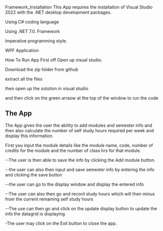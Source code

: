 Framework_Installation This App requires the installation of Visual Studio 2022 with the .NET desktop development packages.

Using C# coding language

Using .NET 7.0. Framework

Imperative programming style.

WPF Application

How To Run App First off Open up visual studio.

Download the zip folder from github

extract all the files

then open up the solution in visual studio

and then click on the green arraow at the top of the window to run the code

## The App

The App gives the user the ability to add modules and semester info and then also calculate the number of self study hours required per week and display this information.

First you input the module details like the module name, code, number of credits for the module and the number of class hrs for that module.

--The user is then able to save the info by clicking the Add module button.

--the user can also then input and save semester info by entering the info and clicking the save button

--the user can go to the display window and display the entered info

--The user can also then go and record study hours which will then minus from the current remaining self study hours

--The use can then go and click on the update display button to update the info the datagrid is displaying

-The user may click on the Exit button to close the app.